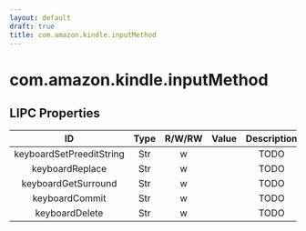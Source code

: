 ```yaml
---
layout: default
draft: true
title: com.amazon.kindle.inputMethod
---
```


# com.amazon.kindle.inputMethod

## LIPC Properties

| ID                       | Type | R/W/RW | Value | Description |
|:------------------------:|:----:|:------:|:-----:|:-----------:|
| keyboardSetPreeditString | Str  | w      |       | TODO        |
| keyboardReplace          | Str  | w      |       | TODO        |
| keyboardGetSurround      | Str  | w      |       | TODO        |
| keyboardCommit           | Str  | w      |       | TODO        |
| keyboardDelete           | Str  | w      |       | TODO        |
